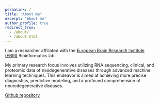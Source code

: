 ```yaml
---
permalink: /
title: "About me"
excerpt: "About me"
author_profile: true
redirect_from: 
  - /about/
  - /about.html
---
```

I am a researcher affiliated with the  [European Brain Research Institute (EBRI)](https://www.ebri.it/) Bioinformatics lab. 

My primary research focus involves utilizing RNA sequencing, clinical, and proteomic data of neodegenerative diseases through advanced machine learning techniques. This endeavor is aimed at achieving more precise diagnostics, predictive modeling, and a profound comprehension of neurodegenerative diseases.

[Github repository](https://github.com/zainabnazari/ppmi?tab=readme-ov-file)

